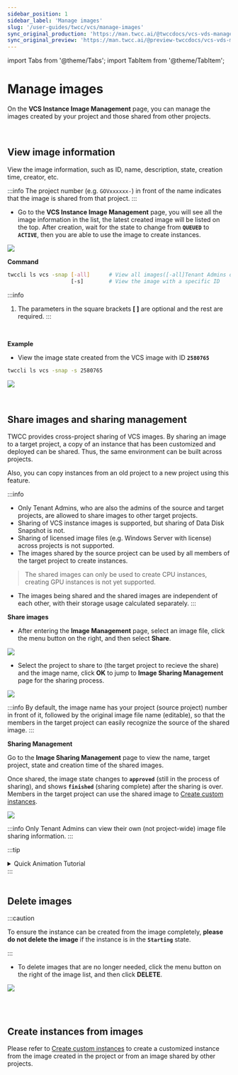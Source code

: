 ```yaml
---
sidebar_position: 1
sidebar_label: 'Manage images'
slug: '/user-guides/twcc/vcs/manage-images'
sync_original_production: 'https://man.twcc.ai/@twccdocs/vcs-vds-manage-instance-image-zh'
sync_original_preview: 'https://man.twcc.ai/@preview-twccdocs/vcs-vds-manage-instance-image-zh'
---
```


import Tabs from '@theme/Tabs';
import TabItem from '@theme/TabItem';

# Manage images


On the **VCS Instance Image Management** page, you can manage the images created by your project and those shared from other projects.

<br/>


## View image information

View the image information, such as ID, name, description, state, creation time, creator, etc.

:::info
The project number (e.g. `GOVxxxxxx-`) in front of the name indicates that the image is shared from that project.
:::

<Tabs>

<TabItem value="TWCC Portal" label="TWCC Portal">

* Go to the **VCS Instance Image Management** page, you will see all the image information in the list, the latest created image will be listed on the top. After creation, wait for the state to change from **`QUEUED`** to **`ACTIVE`**, then you are able to use the image to create instances.

![](https://cos.twcc.ai/SYS-MANUAL/uploads/upload_0e433efbd1c4cc5ad0f2a9116987ac93.png)


</TabItem>

<TabItem value="TWCC CLI" label="TWCC CLI">


**Command**


```bash
twccli ls vcs -snap [-all]      # View all images([-all]Tenant Admins only) 
                    [-s]        # View the image with a specific ID
```

:::info
1. The parameters in the square brackets **[ ]** are optional and the rest are required.
:::


<br/>

**Example**


- View the image state created from the VCS image with ID **`2580765 `**

```bash
twccli ls vcs -snap -s 2580765  
```

![](https://cos.twcc.ai/SYS-MANUAL/uploads/upload_9762c16e87a59a78efc40158b19911ae.png)

</TabItem>

</Tabs>


<br/>


## Share images and sharing management

TWCC provides cross-project sharing of VCS images. By sharing an image to a target project, a copy of an instance that has been customized and deployed can be shared. Thus, the same environment can be built across projects.

Also, you can copy instances from an old project to a new project using this feature.

:::info
- Only Tenant Admins, who are also the admins of the source and target projects, are allowed to share images to other target projects.
- Sharing of VCS instance images is supported, but sharing of Data Disk Snapshot is not.
- Sharing of licensed image files (e.g. Windows Server with license) across projects is not supported.
- The images shared by the source project can be used by all members of the target project to create instances.
> The shared images can only be used to create CPU instances, creating GPU instances is not yet supported.
- The images being shared and the shared images are independent of each other, with their storage usage calculated separately.
:::

<Tabs>

<TabItem value="TWCC Portal" label="TWCC Portal">

**Share images**

* After entering the **Image Management** page, select an image file, click the menu button <i class="fa fa-ellipsis-v fa-20" aria-hidden="true"></i> on the right, and then select **Share**.

![](https://cos.twcc.ai/SYS-MANUAL/uploads/upload_dc4b70804c2ebccc80ee920eceb5450e.png)

* Select the project to share to (the target project to recieve the share) and the image name, click **OK** to jump to **Image Sharing Management** page for the sharing process.

![](https://cos.twcc.ai/SYS-MANUAL/uploads/upload_3075e4d8218b4d1a195ee4fd6ddb0cb2.png)
    
:::info
By default, the image name has your project (source project) number in front of it, followed by the original image file name (editable), so that the members in the target project can easily recognize the source of the shared image.
:::

**Sharing Management**

Go to the **Image Sharing Management** page to view the name, target project, state and creation time of the shared images.

Once shared, the image state changes to **`approved`** (still in the process of sharing), and shows **`finished`** (sharing complete) after the sharing is over. Members in the target project can use the shared image to [Create custom instances](https://man.twcc.vip/en/docs/vcs/user-guides/creation/custom-instances).

![](https://i.imgur.com/vhE9VAy.png)

:::info
Only Tenant Admins can view their own (not project-wide) image file sharing information.
:::

:::tip
<details>

<summary>Quick Animation Tutorial<i class="fa fa-file-video-o" aria-hidden="true"></i></summary>

![](https://i.imgur.com/xWeCtYz.gif)

</details>
:::

</TabItem>

<TabItem value="TWCC CLI" label="TWCC CLI (TBD)">

<br/>

</TabItem>

</Tabs>

<br/>

## Delete images

:::caution

To ensure the instance can be created from the image completely, **please do not delete the image** if the  instance is in the **`Starting`** state.

:::

<Tabs>

<TabItem value="TWCC Portal" label="TWCC Portal">

* To delete images that are no longer needed, click the menu button <i class="fa fa-ellipsis-v fa-20" aria-hidden="true"></i> on the right of the image list, and then click **DELETE**.

![](https://cos.twcc.ai/SYS-MANUAL/uploads/upload_3ba00508f220b04065c082fa4650b022.png)

</TabItem>

<TabItem value="TWCC CLI" label="TWCC CLI (Not yet supported)">

<br/>

</TabItem>

</Tabs>

<br/>



## Create instances from images

Please refer to [Create custom instances](https://man.twcc.vip/en/docs/vcs/user-guides/creation/custom-instances) to create a customized instance from the image created in the project or from an image shared by other projects.